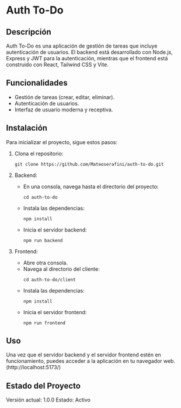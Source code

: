 # Auth To-Do

## Descripción
Auth To-Do es una aplicación de gestión de tareas que incluye autenticación de usuarios. El backend está desarrollado con Node.js, Express y JWT para la autenticación, mientras que el frontend está construido con React, Tailwind CSS y Vite.

## Funcionalidades
- Gestión de tareas (crear, editar, eliminar).
- Autenticación de usuarios.
- Interfaz de usuario moderna y receptiva.

## Instalación
Para inicializar el proyecto, sigue estos pasos:

1. Clona el repositorio:
   ```
   git clone https://github.com/Mateoserafini/auth-to-do.git
   ```

2. Backend:
   - En una consola, navega hasta el directorio del proyecto:
     ```
     cd auth-to-do
     ```
   - Instala las dependencias:
     ```
     npm install
     ```
   - Inicia el servidor backend:
     ```
     npm run backend
     ```

3. Frontend:
   - Abre otra consola.
   - Navega al directorio del cliente:
     ```
     cd auth-to-do/client
     ```
   - Instala las dependencias:
     ```
     npm install
     ```
   - Inicia el servidor frontend:
     ```
     npm run frontend
     ```

## Uso
Una vez que el servidor backend y el servidor frontend estén en funcionamiento, puedes acceder a la aplicación en tu navegador web.
(http://localhost:5173/)

## Estado del Proyecto
Versión actual: 1.0.0
Estado: Activo



